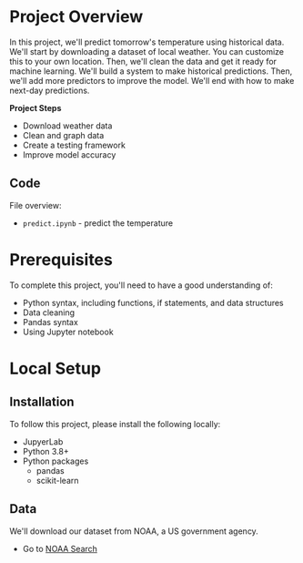 # Project Overview

In this project, we'll predict tomorrow's temperature using historical data.  We'll start by downloading a dataset of local weather.  You can customize this to your own location.  Then, we'll clean the data and get it ready for machine learning.  We'll build a system to make historical predictions.  Then, we'll add more predictors to improve the model.  We'll end with how to make next-day predictions.

**Project Steps**
* Download weather data
* Clean and graph data
* Create a testing framework
* Improve model accuracy


## Code


File overview:

* `predict.ipynb` - predict the temperature

# Prerequisites

To complete this project, you'll need to have a good understanding of:

* Python syntax, including functions, if statements, and data structures
* Data cleaning
* Pandas syntax
* Using Jupyter notebook


# Local Setup

## Installation

To follow this project, please install the following locally:

* JupyerLab
* Python 3.8+
* Python packages
    * pandas
    * scikit-learn

## Data

We'll download our dataset from NOAA, a US government agency.
* Go to [NOAA Search](https://www.ncdc.noaa.gov/cdo-web/search)
